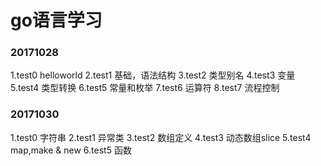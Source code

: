 # go语言学习

### 20171028
1.test0 helloworld
2.test1 基础，语法结构
3.test2 类型别名
4.test3 变量
5.test4 类型转换
6.test5 常量和枚举
7.test6 运算符
8.test7 流程控制

### 20171030
1.test0 字符串
2.test1 异常类
3.test2 数组定义
4.test3 动态数组slice
5.test4 map,make & new
6.test5 函数